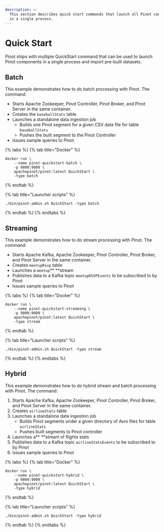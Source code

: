 ```yaml
---
description: >-
  This section describes quick start commands that launch all Pinot components
  in a single process.
---
```


# Quick Start

Pinot ships with multiple QuickStart command that can be used to launch Pinot components in a single process and import pre-built datasets.

## Batch

This example demonstrates how to do batch processing with Pinot. The command:

* Starts Apache Zookeeper, Pinot Controller, Pinot Broker, and Pinot Server in the same container.
* Creates the `baseballStats` table
* Launches a standalone data ingestion job
  * Builds one Pinot segment for a given CSV data file for table `baseballStats`
  * Pushes the built segment to the Pinot Controller
* Issues sample queries to Pinot

{% tabs %}
{% tab title="Docker" %}
```
docker run \
    --name pinot-quickstart-batch \
    -p 9000:9000 \
    apachepinot/pinot:latest QuickStart \
    -type batch
```
{% endtab %}

{% tab title="Launcher scripts" %}
```
./bin/pinot-admin.sh QuickStart -type batch
```
{% endtab %}
{% endtabs %}

## Streaming

This example demonstrates how to do stream processing with Pinot. The command:

* Starts Apache Kafka, Apache Zookeeper, Pinot Controller, Pinot Broker, and Pinot Server in the same container.
* Creates `meetupRsvp` table
* Launches a `meetup`\*\* \*\*stream
* Publishes data to a Kafka topic `meetupRSVPEvents` to be subscribed to by Pinot
* Issues sample queries to Pinot

{% tabs %}
{% tab title="Docker" %}
```
docker run \
    --name pinot-quickstart-streaming \
    -p 9000:9000 \
    apachepinot/pinot:latest QuickStart \
    -type stream
```
{% endtab %}

{% tab title="Launcher scripts" %}
```
./bin/pinot-admin.sh QuickStart -type stream
```
{% endtab %}
{% endtabs %}

## Hybrid

This example demonstrates how to do hybrid stream and batch processing with Pinot. The command:

1. Starts Apache Kafka, Apache Zookeeper, Pinot Controller, Pinot Broker, and Pinot Server in the same container.
2. Creates `airlineStats` table
3. Launches a standalone data ingestion job
   * Builds Pinot segments under a given directory of Avro files for table `airlineStats`
   * Pushes built segments to Pinot controller
4. Launches a** **stream of flights stats
5. Publishes data to a Kafka topic `airlineStatsEvents` to be subscribed to by Pinot
6. Issues sample queries to Pinot&#x20;

{% tabs %}
{% tab title="Docker" %}
```
docker run \
    --name pinot-quickstart-hybrid \
    -p 9000:9000 \
    apachepinot/pinot:latest QuickStart \
    -type hybrid
```
{% endtab %}

{% tab title="Launcher scripts" %}
```
./bin/pinot-admin.sh QuickStart -type hybrid
```
{% endtab %}
{% endtabs %}
